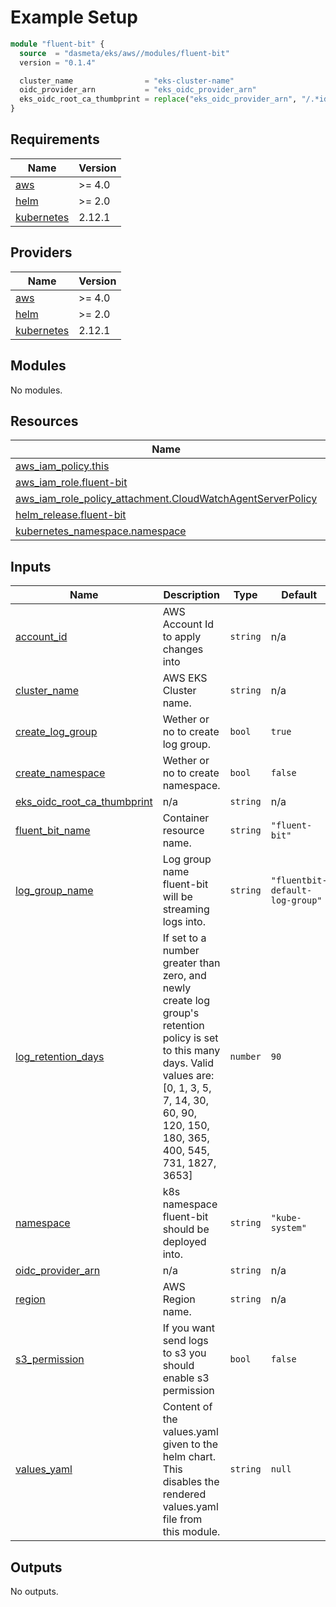 <!-- BEGINNING OF PRE-COMMIT-TERRAFORM DOCS HOOK -->
# Example Setup

```tf
module "fluent-bit" {
  source  = "dasmeta/eks/aws//modules/fluent-bit"
  version = "0.1.4"

  cluster_name                = "eks-cluster-name"
  oidc_provider_arn           = "eks_oidc_provider_arn"
  eks_oidc_root_ca_thumbprint = replace("eks_oidc_provider_arn", "/.*id//", "")
}
```

## Requirements

| Name | Version |
|------|---------|
| <a name="requirement_aws"></a> [aws](#requirement\_aws) | >= 4.0 |
| <a name="requirement_helm"></a> [helm](#requirement\_helm) | >= 2.0 |
| <a name="requirement_kubernetes"></a> [kubernetes](#requirement\_kubernetes) | 2.12.1 |

## Providers

| Name | Version |
|------|---------|
| <a name="provider_aws"></a> [aws](#provider\_aws) | >= 4.0 |
| <a name="provider_helm"></a> [helm](#provider\_helm) | >= 2.0 |
| <a name="provider_kubernetes"></a> [kubernetes](#provider\_kubernetes) | 2.12.1 |

## Modules

No modules.

## Resources

| Name | Type |
|------|------|
| [aws_iam_policy.this](https://registry.terraform.io/providers/hashicorp/aws/latest/docs/resources/iam_policy) | resource |
| [aws_iam_role.fluent-bit](https://registry.terraform.io/providers/hashicorp/aws/latest/docs/resources/iam_role) | resource |
| [aws_iam_role_policy_attachment.CloudWatchAgentServerPolicy](https://registry.terraform.io/providers/hashicorp/aws/latest/docs/resources/iam_role_policy_attachment) | resource |
| [helm_release.fluent-bit](https://registry.terraform.io/providers/hashicorp/helm/latest/docs/resources/release) | resource |
| [kubernetes_namespace.namespace](https://registry.terraform.io/providers/hashicorp/kubernetes/2.12.1/docs/resources/namespace) | resource |

## Inputs

| Name | Description | Type | Default | Required |
|------|-------------|------|---------|:--------:|
| <a name="input_account_id"></a> [account\_id](#input\_account\_id) | AWS Account Id to apply changes into | `string` | n/a | yes |
| <a name="input_cluster_name"></a> [cluster\_name](#input\_cluster\_name) | AWS EKS Cluster name. | `string` | n/a | yes |
| <a name="input_create_log_group"></a> [create\_log\_group](#input\_create\_log\_group) | Wether or no to create log group. | `bool` | `true` | no |
| <a name="input_create_namespace"></a> [create\_namespace](#input\_create\_namespace) | Wether or no to create namespace. | `bool` | `false` | no |
| <a name="input_eks_oidc_root_ca_thumbprint"></a> [eks\_oidc\_root\_ca\_thumbprint](#input\_eks\_oidc\_root\_ca\_thumbprint) | n/a | `string` | n/a | yes |
| <a name="input_fluent_bit_name"></a> [fluent\_bit\_name](#input\_fluent\_bit\_name) | Container resource name. | `string` | `"fluent-bit"` | no |
| <a name="input_log_group_name"></a> [log\_group\_name](#input\_log\_group\_name) | Log group name fluent-bit will be streaming logs into. | `string` | `"fluentbit-default-log-group"` | no |
| <a name="input_log_retention_days"></a> [log\_retention\_days](#input\_log\_retention\_days) | If set to a number greater than zero, and newly create log group's retention policy is set to this many days. Valid values are: [0, 1, 3, 5, 7, 14, 30, 60, 90, 120, 150, 180, 365, 400, 545, 731, 1827, 3653] | `number` | `90` | no |
| <a name="input_namespace"></a> [namespace](#input\_namespace) | k8s namespace fluent-bit should be deployed into. | `string` | `"kube-system"` | no |
| <a name="input_oidc_provider_arn"></a> [oidc\_provider\_arn](#input\_oidc\_provider\_arn) | n/a | `string` | n/a | yes |
| <a name="input_region"></a> [region](#input\_region) | AWS Region name. | `string` | n/a | yes |
| <a name="input_s3_permission"></a> [s3\_permission](#input\_s3\_permission) | If you want send logs to s3 you should enable s3 permission | `bool` | `false` | no |
| <a name="input_values_yaml"></a> [values\_yaml](#input\_values\_yaml) | Content of the values.yaml given to the helm chart. This disables the rendered values.yaml file from this module. | `string` | `null` | no |

## Outputs

No outputs.
<!-- END OF PRE-COMMIT-TERRAFORM DOCS HOOK -->
